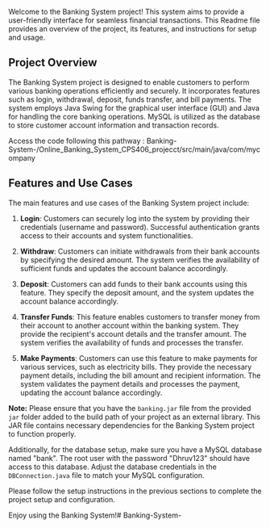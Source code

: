 Welcome to the Banking System project! This system aims to provide a user-friendly interface for seamless financial transactions. This Readme file provides an overview of the project, its features, and instructions for setup and usage.

## Project Overview

The Banking System project is designed to enable customers to perform various banking operations efficiently and securely. It incorporates features such as login, withdrawal, deposit, funds transfer, and bill payments. The system employs Java Swing for the graphical user interface (GUI) and Java for handling the core banking operations. MySQL is utilized as the database to store customer account information and transaction records.

Access the code following this pathway : Banking-System-/Online_Banking_System_CPS406_projecct/src/main/java/com/mycompany

## Features and Use Cases

The main features and use cases of the Banking System project include:

1. **Login**: Customers can securely log into the system by providing their credentials (username and password). Successful authentication grants access to their accounts and system functionalities.

2. **Withdraw**: Customers can initiate withdrawals from their bank accounts by specifying the desired amount. The system verifies the availability of sufficient funds and updates the account balance accordingly.

3. **Deposit**: Customers can add funds to their bank accounts using this feature. They specify the deposit amount, and the system updates the account balance accordingly.

4. **Transfer Funds**: This feature enables customers to transfer money from their account to another account within the banking system. They provide the recipient's account details and the transfer amount. The system verifies the availability of funds and processes the transfer.

5. **Make Payments**: Customers can use this feature to make payments for various services, such as electricity bills. They provide the necessary payment details, including the bill amount and recipient information. The system validates the payment details and processes the payment, updating the account balance accordingly.

**Note:**
Please ensure that you have the `banking.jar` file from the provided `jar` folder added to the build path of your project as an external library. This JAR file contains necessary dependencies for the Banking System project to function properly. 

Additionally, for the database setup, make sure you have a MySQL database named "bank". The root user with the password "Dhruv123" should have access to this database. Adjust the database credentials in the `DBConnection.java` file to match your MySQL configuration.

Please follow the setup instructions in the previous sections to complete the project setup and configuration.

Enjoy using the Banking System!# Banking-System-
